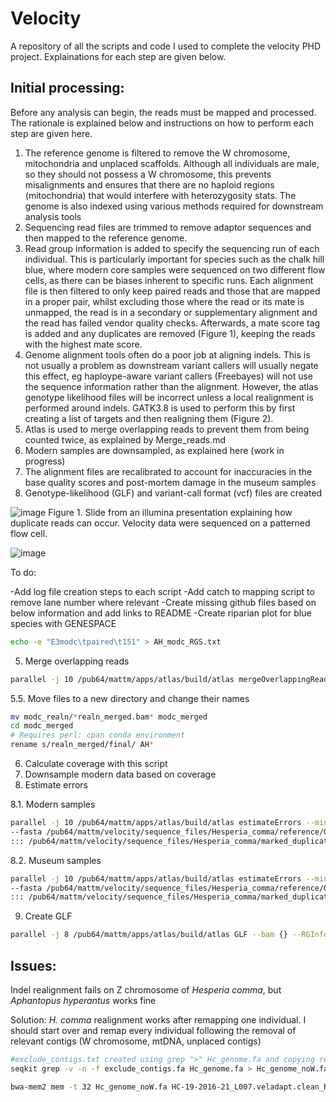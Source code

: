 # Velocity

A repository of all the scripts and code I used to complete the velocity PHD project. Explainations for each step are given below.

## Initial processing:

Before any analysis can begin, the reads must be mapped and processed. The rationale is explained below and instructions on how to perform each step are given here.
1) The reference genome is filtered to remove the W chromosome, mitochondria and unplaced scaffolds. Although all individuals are male, so they should not possess a W chromosome, this prevents misalignments and ensures that there are no haploid regions (mitochondria) that would interfere with heterozygosity stats. The genome is also indexed using various methods required for downstream analysis tools
2) Sequencing read files are trimmed to remove adaptor sequences and then mapped to the reference genome.
3) Read group information is added to specify the sequencing run of each individual. This is particularly important for species such as the chalk hill blue, where modern core samples were sequenced on two different flow cells, as there can be biases inherent to specific runs. Each alignment file is then filtered to only keep paired reads and those that are mapped in a proper pair, whilst excluding those where the read or its mate is unmapped, the read is in a secondary or supplementary alignment and the read has failed vendor quality checks. Afterwards, a mate score tag is added and any duplicates are removed (Figure 1), keeping the reads with the highest mate score.
4) Genome alignment tools often do a poor job at aligning indels. This is not usually a problem as downstream variant callers will usually negate this effect, eg haploype-aware variant callers (Freebayes) will not use the sequence information rather than the alignment. However, the atlas genotype likelihood files will be incorrect unless a local realignment is performed around indels. GATK3.8 is used to perform this by first creating a list of targets and then realigning them (Figure 2).
5) Atlas is used to merge overlapping reads to prevent them from being counted twice, as explained by Merge_reads.md
6) Modern samples are downsampled, as explained here (work in progress)
7) The alignment files are recalibrated to account for inaccuracies in the base quality scores and post-mortem damage in the museum samples
8) Genotype-likelihood (GLF) and variant-call format (vcf) files are created

![image](https://github.com/user-attachments/assets/7cb1bbc5-1084-4821-b991-ce9bcb755b81)
Figure 1. Slide from an illumina presentation explaining how duplicate reads can occur. Velocity data were sequenced on a patterned flow cell.

![image](https://github.com/user-attachments/assets/4641facb-1708-46b5-bad8-267dd14cefa5)


To do:

-Add log file creation steps to each script
-Add catch to mapping script to remove lane number where relevant 
-Create missing github files based on below information and add links to README
-Create riparian plot for blue species with GENESPACE

```bash
echo -e "E3modc\tpaired\t151" > AH_modc_RGS.txt
```
5) Merge overlapping reads
```bash
parallel -j 10 /pub64/mattm/apps/atlas/build/atlas mergeOverlappingReads --bam {} --readGroupSettings AH_modc_RGS.txt ::: /pub64/mattm/velocity/sequence_files/Aphantopus_hyperantus/modc_realign/*.bam
```
5.5. Move files to a new directory and change their names
```bash
mv modc_realn/*realn_merged.bam* modc_merged
cd modc_merged
# Requires perl: cpan conda environment
rename s/realn_merged/final/ AH*
```

6) Calculate coverage with this script
7) Downsample modern data based on coverage
8) Estimate errors

8.1. Modern samples
```bash
parallel -j 10 /pub64/mattm/apps/atlas/build/atlas estimateErrors --minDeltaLL 0.1 --NPsi 0 \
--fasta /pub64/mattm/velocity/sequence_files/Hesperia_comma/reference/GCA_905404135.1.fasta --bam {} \
::: /pub64/mattm/velocity/sequence_files/Hesperia_comma/marked_duplicates/*.bam
```

  8.2. Museum samples
```bash
parallel -j 10 /pub64/mattm/apps/atlas/build/atlas estimateErrors --minDeltaLL 0.1  \
--fasta /pub64/mattm/velocity/sequence_files/Hesperia_comma/reference/GCA_905404135.1.fasta --bam {} \
::: /pub64/mattm/velocity/sequence_files/Hesperia_comma/marked_duplicates/*.bam

```
9) Create GLF 
```bash
parallel -j 8 /pub64/mattm/apps/atlas/build/atlas GLF --bam {} --RGInfo {.}_RGInfo.json ::: /pub64/mattm/velocity/sequence_files/Hesperia_comma/marked_duplicates/*.bam
```



## Issues:

Indel realignment fails on Z chromosome of *Hesperia comma*, but *Aphantopus hyperantus* works fine

Solution: *H. comma* realignment works after remapping one individual. I should start over and remap every individual following the removal of relevant contigs (W chromosome, mtDNA, unplaced contigs)
```bash
#exclude_contigs.txt created using grep ">" Hc_genome.fa and copying relevnat contigs to a text file (without the '>')
seqkit grep -v -n -f exclude_contigs.fa Hc_genome.fa > Hc_genome_noW.fa

bwa-mem2 mem -t 32 Hc_genome_noW.fa HC-19-2016-21_L007.veladapt.clean_R1.fastq.gz HC-19-2016-21_L007.veladapt.clean_R2.fastq.gz > "HC-19-2016-21_L007.raw.bam"
```
